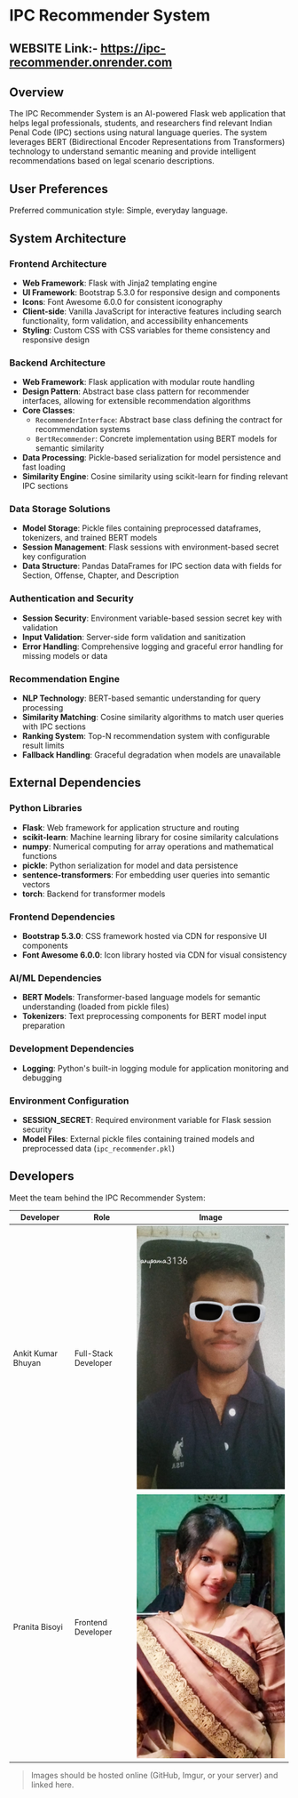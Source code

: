 # IPC Recommender System

## WEBSITE Link:- https://ipc-recommender.onrender.com

## Overview

The IPC Recommender System is an AI-powered Flask web application that helps legal professionals, students, and researchers find relevant Indian Penal Code (IPC) sections using natural language queries. The system leverages BERT (Bidirectional Encoder Representations from Transformers) technology to understand semantic meaning and provide intelligent recommendations based on legal scenario descriptions.

## User Preferences

Preferred communication style: Simple, everyday language.

## System Architecture

### Frontend Architecture
- **Web Framework**: Flask with Jinja2 templating engine
- **UI Framework**: Bootstrap 5.3.0 for responsive design and components
- **Icons**: Font Awesome 6.0.0 for consistent iconography
- **Client-side**: Vanilla JavaScript for interactive features including search functionality, form validation, and accessibility enhancements
- **Styling**: Custom CSS with CSS variables for theme consistency and responsive design

### Backend Architecture
- **Web Framework**: Flask application with modular route handling
- **Design Pattern**: Abstract base class pattern for recommender interfaces, allowing for extensible recommendation algorithms
- **Core Classes**:
  - `RecommenderInterface`: Abstract base class defining the contract for recommendation systems
  - `BertRecommender`: Concrete implementation using BERT models for semantic similarity
- **Data Processing**: Pickle-based serialization for model persistence and fast loading
- **Similarity Engine**: Cosine similarity using scikit-learn for finding relevant IPC sections

### Data Storage Solutions
- **Model Storage**: Pickle files containing preprocessed dataframes, tokenizers, and trained BERT models
- **Session Management**: Flask sessions with environment-based secret key configuration
- **Data Structure**: Pandas DataFrames for IPC section data with fields for Section, Offense, Chapter, and Description

### Authentication and Security
- **Session Security**: Environment variable-based session secret key with validation
- **Input Validation**: Server-side form validation and sanitization
- **Error Handling**: Comprehensive logging and graceful error handling for missing models or data

### Recommendation Engine
- **NLP Technology**: BERT-based semantic understanding for query processing
- **Similarity Matching**: Cosine similarity algorithms to match user queries with IPC sections
- **Ranking System**: Top-N recommendation system with configurable result limits
- **Fallback Handling**: Graceful degradation when models are unavailable

## External Dependencies

### Python Libraries
- **Flask**: Web framework for application structure and routing
- **scikit-learn**: Machine learning library for cosine similarity calculations
- **numpy**: Numerical computing for array operations and mathematical functions
- **pickle**: Python serialization for model and data persistence
- **sentence-transformers**: For embedding user queries into semantic vectors
- **torch**: Backend for transformer models

### Frontend Dependencies
- **Bootstrap 5.3.0**: CSS framework hosted via CDN for responsive UI components
- **Font Awesome 6.0.0**: Icon library hosted via CDN for visual consistency

### AI/ML Dependencies
- **BERT Models**: Transformer-based language models for semantic understanding (loaded from pickle files)
- **Tokenizers**: Text preprocessing components for BERT model input preparation

### Development Dependencies
- **Logging**: Python's built-in logging module for application monitoring and debugging

### Environment Configuration
- **SESSION_SECRET**: Required environment variable for Flask session security
- **Model Files**: External pickle files containing trained models and preprocessed data (`ipc_recommender.pkl`)
## Developers

Meet the team behind the IPC Recommender System:

| Developer           | Role                 | Image                                                                 |
|---------------------|---------------------|----------------------------------------------------------------------|
| Ankit Kumar Bhuyan  | Full-Stack Developer | ![Ankit](https://github.com/Ankit-iq/ipc-recommendation/raw/main/images/WhatsApp%20Image%202025-09-20%20at%2022.08.22_efd3e502.jpg) |
| Pranita Bisoyi      | Frontend Developer   | ![Pranita](https://github.com/Ankit-iq/ipc-recommendation/raw/main/images/WhatsApp%20Image%202025-09-20%20at%2022.06.21_d0c12ac6.jpg) |


> Images should be hosted online (GitHub, Imgur, or your server) and linked here.
